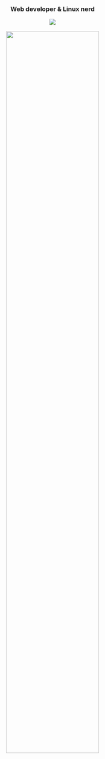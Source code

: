 <h3 align="center">
Web developer & Linux nerd
</p>

<p align="center">
  <img src="https://github-readme-stats.vercel.app/api?username=JakeStanger&show_icons=true"/>
</p>

<p align="center">
  <a href="https://wakatime.com">
    <img src="https://wakatime.com/share/@96e836e0-4570-4652-8134-96d41a810d75/1a1697fb-0561-4a64-9f0c-57b4d51610dc.svg" widith="70%" height="70%" />
  </a>
</p>
